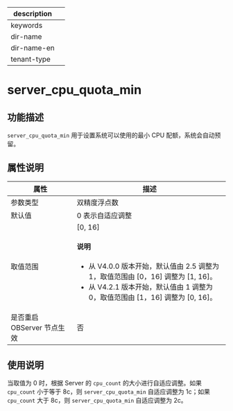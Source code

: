 |description||
|---|---|
|keywords||
|dir-name||
|dir-name-en||
|tenant-type||

# server_cpu_quota_min

## 功能描述

`server_cpu_quota_min` 用于设置系统可以使用的最小 CPU 配额，系统会自动预留。

## 属性说明

|      **属性**      |  **描述**   |
|------------------|-----------|
| 参数类型             | 双精度浮点数    |
| 默认值               | 0 表示自适应调整            |
| 取值范围             | \[0, 16]  <main id="notice" type='explain'><h4>说明</h4><ul><li>从 V4.0.0 版本开始，默认值由 2.5 调整为 1，取值范围由 [0，16] 调整为 [1, 16]。  </li><li>从 V4.2.1 版本开始，默认值由 1 调整为 0，取值范围由 [1，16] 调整为 [0, 16]。 </li></ul></main>     |
| 是否重启 OBServer 节点生效 | 否            |

## 使用说明

当取值为 0 时，根据 Server 的 `cpu_count` 的大小进行自适应调整。如果 `cpu_count` 小于等于 8c，则 `server_cpu_quota_min` 自适应调整为 1c；如果 `cpu_count` 大于 8c，则 `server_cpu_quota_min` 自适应调整为 2c。

